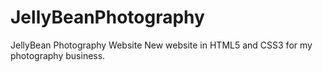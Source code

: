 # JellyBeanPhotography
JellyBean Photography Website
New website in HTML5 and CSS3 for my photography business.
